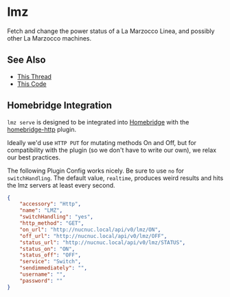# lmz

Fetch and change the power status of a La Marzocco Linea, and possibly other La Marzocco machines.


## See Also

- [This Thread](https://community.home-assistant.io/t/la-marzocco-gs-3-linea-mini-support/203581/2)
- [This Code](https://github.com/rccoleman/lmdirect/blob/master/lmdirect/connection.py)

## Homebridge Integration

`lmz serve` is designed to be integrated into [Homebridge](https://homebridge.io) with the [homebridge-http](https://github.com/rudders/homebridge-http) plugin. 

Ideally we'd use `HTTP PUT` for mutating methods On and Off, but for compatibility with the plugin (so we don't have to write our own), we relax our best practices.

The following Plugin Config works nicely. Be sure to use `no` for `switchHandling`. The default value, `realtime`, produces weird results and hits the lmz servers at least every second.

```json
{
    "accessory": "Http",
    "name": "LMZ",
    "switchHandling": "yes",
    "http_method": "GET",
    "on_url": "http://nucnuc.local/api/v0/lmz/ON",
    "off_url": "http://nucnuc.local/api/v0/lmz/OFF",
    "status_url": "http://nucnuc.local/api/v0/lmz/STATUS",
    "status_on": "ON",
    "status_off": "OFF",
    "service": "Switch",
    "sendimmediately": "",
    "username": "",
    "password": ""
}
```
